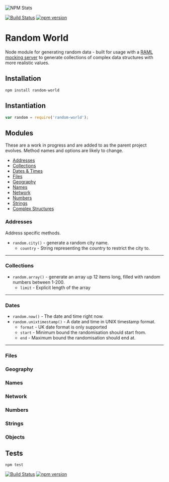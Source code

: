 ![NPM Stats](https://nodei.co/npm/random-world.png?downloads=true&downloadRank=true&stars=true)

[![Build Status](https://travis-ci.org/drb/random-world.svg)](https://travis-ci.org/drb/random-world) [![npm version](https://badge.fury.io/js/random-world.svg)](http://badge.fury.io/js/random-world)

# Random World

Node module for generating random data - built for usage with a [RAML mocking server](https://www.npmjs.com/package/raml-mock-server) to generate collections of complex data structures with more realistic values.

## Installation

`npm install random-world`

## Instantiation

```javascript
var random = require('random-world');
```


## Modules

These are a work in progress and are added to as the parent project evolves. Method names and options are likely to change.

* [Addresses](#addresses)
* [Collections](#collections)
* [Dates & Times](#dates)
* [Files](#files)
* [Geography](#geography)
* [Names](#names)
* [Network](#network)
* [Numbers](#numbers)
* [Strings](#strings)
* [Complex Structures](#objects)

### Addresses

Address specific methods.

* `random.city()` - generate a random city name.
  * `country` - String representing the country to restrict the city to.

---

### Collections

* `random.array()` - generate an array up 12 items long, filled with random numbers between 1-200.
  * `limit` - Explicit length of the array

---

### Dates

* `random.now()` - The date and time right now.
* `random.unixtimestamp()` - A date and time in UNIX timestamp format.
  * `format` - UK date format is only supported
  * `start` - Minimum bound the randomisation should start from.
  * `end` - Maximum bound the randomisation should end at.

---

### Files

### Geography

### Names

### Network

### Numbers

### Strings

### Objects

## Tests

`npm test`

[![Build Status](https://travis-ci.org/drb/random-world.svg)](https://travis-ci.org/drb/random-world) [![npm version](https://badge.fury.io/js/random-world.svg)](http://badge.fury.io/js/random-world)
